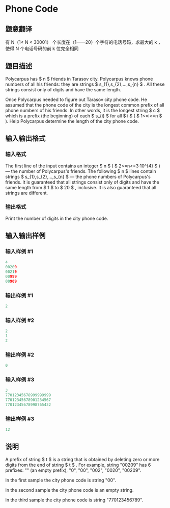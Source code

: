 # Phone Code

## 题意翻译

有 N（1< N < 30001） 个长度在（1——20）个字符的电话号码，求最大的 k ，使得 N 个电话号码的前 k 位完全相同

## 题目描述

Polycarpus has $ n $ friends in Tarasov city. Polycarpus knows phone numbers of all his friends: they are strings $ s_{1},s_{2},...,s_{n} $ . All these strings consist only of digits and have the same length.

Once Polycarpus needed to figure out Tarasov city phone code. He assumed that the phone code of the city is the longest common prefix of all phone numbers of his friends. In other words, it is the longest string $ c $ which is a prefix (the beginning) of each $ s_{i} $ for all $ i $ ( $ 1<=i<=n $ ). Help Polycarpus determine the length of the city phone code.

## 输入输出格式

### 输入格式

The first line of the input contains an integer $ n $ ( $ 2<=n<=3·10^{4} $ ) — the number of Polycarpus's friends. The following $ n $ lines contain strings $ s_{1},s_{2},...,s_{n} $ — the phone numbers of Polycarpus's friends. It is guaranteed that all strings consist only of digits and have the same length from $ 1 $ to $ 20 $ , inclusive. It is also guaranteed that all strings are different.

### 输出格式

Print the number of digits in the city phone code.

## 输入输出样例

### 输入样例 #1

```cpp
4
00209
00219
00999
00909

```
### 输出样例 #1

```cpp
2

```
### 输入样例 #2

```cpp
2
1
2

```
### 输出样例 #2

```cpp
0

```
### 输入样例 #3

```cpp
3
77012345678999999999
77012345678901234567
77012345678998765432

```
### 输出样例 #3

```cpp
12

```
## 说明

A prefix of string $ t $ is a string that is obtained by deleting zero or more digits from the end of string $ t $ . For example, string "00209" has 6 prefixes: "" (an empty prefix), "0", "00", "002", "0020", "00209".

In the first sample the city phone code is string "00".

In the second sample the city phone code is an empty string.

In the third sample the city phone code is string "770123456789".

